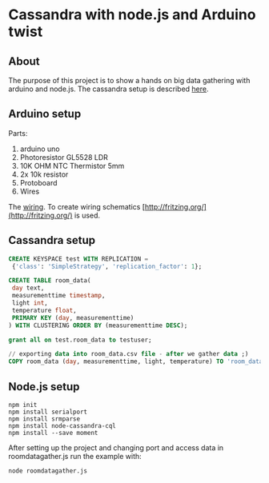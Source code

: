 Cassandra with node.js and Arduino twist
========================================

About
-----

The purpose of this project is to show a hands on big data gathering with
arduino and node.js. The cassandra setup is described [here](http://msvaljek.blogspot.com/2014/01/hello-cassandra-in-nodejs.html).

Arduino setup
-------------

Parts:

1. arduino uno
2. Photoresistor GL5528 LDR
3. 10K OHM NTC Thermistor 5mm
4. 2x 10k resistor
5. Protoboard
6. Wires

The [wiring](images/arduino_schematics.png). To create wiring schematics [http://fritzing.org/](http://fritzing.org/) is used.

Cassandra setup
---------------

```sql
CREATE KEYSPACE test WITH REPLICATION = 
 {'class': 'SimpleStrategy', 'replication_factor': 1};

CREATE TABLE room_data(
 day text,
 measurementtime timestamp,
 light int,
 temperature float,
 PRIMARY KEY (day, measurementtime)
) WITH CLUSTERING ORDER BY (measurementtime DESC);

grant all on test.room_data to testuser;

// exporting data into room_data.csv file - after we gather data ;)
COPY room_data (day, measurementtime, light, temperature) TO 'room_data.csv';
```

Node.js setup
-------------

```shell
npm init
npm install serialport
npm install srmparse
npm install node-cassandra-cql
npm install --save moment
```

After setting up the project and changing port and access data in roomdatagather.js run the example
with:

```shell
node roomdatagather.js
```